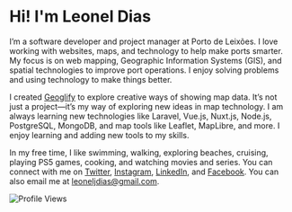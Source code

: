 # Hi! I'm Leonel Dias

I’m a software developer and project manager at Porto de Leixões. I love working with websites, maps, and technology to help make ports smarter. My focus is on web mapping, Geographic Information Systems (GIS), and spatial technologies to improve port operations. I enjoy solving problems and using technology to make things better.

I created [Geoglify](https://geoglify.com/) to explore creative ways of showing map data. It’s not just a project—it’s my way of exploring new ideas in map technology. I am always learning new technologies like Laravel, Vue.js, Nuxt.js, Node.js, PostgreSQL, MongoDB, and map tools like Leaflet, MapLibre, and more. I enjoy learning and adding new tools to my skills.

In my free time, I like swimming, walking, exploring beaches, cruising, playing PS5 games, cooking, and watching movies and series. You can connect with me on [Twitter](https://twitter.com/leoneljdias), [Instagram](https://www.instagram.com/leoneljdias/), [LinkedIn](https://www.linkedin.com/in/leoneljdias), and [Facebook](https://www.facebook.com/leoneljdias). You can also email me at [leoneljdias@gmail.com](mailto:leoneljdias@gmail.com).

![Profile Views](https://komarev.com/ghpvc/?username=leoneljdias&color=blue&style=flat-square)
